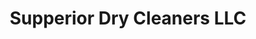 ---
title: "Supperior Dry Cleaners LLC"
url: /ellensburg/supperior-dry-cleaners-llc/
shop: laundry
---